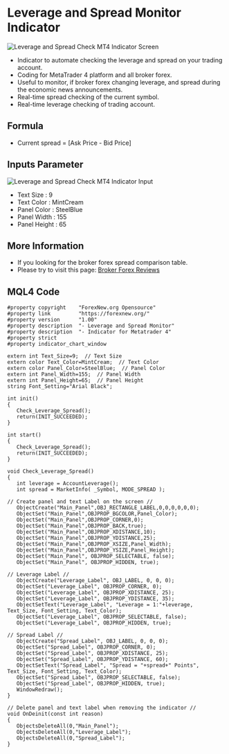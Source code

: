 # Leverage and Spread Monitor Indicator
![Leverage and Spread Check MT4 Indicator Screen](https://forexnew.org/Download/check-leverage-spread-indicator.png)
- Indicator to automate checking the leverage and spread on your trading account.
- Coding for MetaTrader 4 platform and all broker forex.
- Useful to monitor, if broker forex changing leverage, and spread during the economic news announcements.
- Real-time spread checking of the current symbol.
- Real-time leverage checking of trading account.

## Formula
- Current spread = [Ask Price - Bid Price]
 
## Inputs Parameter
![Leverage and Spread Check MT4 Indicator Input](https://forexnew.org/Download/check-leverage-spread-input.png)
- Text Size : 9
- Text Color : MintCream
- Panel Color : SteelBlue
- Panel Width : 155
- Panel Height : 65

## More Information
- If you looking for the broker forex spread comparison table.
- Please try to visit this page: [Broker Forex Reviews](https://forexnew.org/โบรกเกอร์-forex/)

## MQL4 Code

```
#property copyright    "ForexNew.org Opensource"
#property link         "https://forexnew.org/"
#property version      "1.00"
#property description  "- Leverage and Spread Monitor"
#property description  "- Indicator for Metatrader 4"
#property strict
#property indicator_chart_window

extern int Text_Size=9;  // Text Size
extern color Text_Color=MintCream;  // Text Color
extern color Panel_Color=SteelBlue;  // Panel Color
extern int Panel_Width=155;  // Panel Width
extern int Panel_Height=65;  // Panel Height
string Font_Setting="Arial Black";

int init()
{
   Check_Leverage_Spread();
   return(INIT_SUCCEEDED);
}

int start()
{
   Check_Leverage_Spread();
   return(INIT_SUCCEEDED);
}

void Check_Leverage_Spread()
{
   int leverage = AccountLeverage();
   int spread = MarketInfo( _Symbol, MODE_SPREAD );
   
// Create panel and text Label on the screen //
   ObjectCreate("Main_Panel",OBJ_RECTANGLE_LABEL,0,0,0,0,0,0);
   ObjectSet("Main_Panel",OBJPROP_BGCOLOR,Panel_Color);
   ObjectSet("Main_Panel",OBJPROP_CORNER,0);
   ObjectSet("Main_Panel",OBJPROP_BACK,true);
   ObjectSet("Main_Panel",OBJPROP_XDISTANCE,10);
   ObjectSet("Main_Panel",OBJPROP_YDISTANCE,25);
   ObjectSet("Main_Panel",OBJPROP_XSIZE,Panel_Width);
   ObjectSet("Main_Panel",OBJPROP_YSIZE,Panel_Height);
   ObjectSet("Main_Panel", OBJPROP_SELECTABLE, false);
   ObjectSet("Main_Panel", OBJPROP_HIDDEN, true);
   
// Leverage Label //
   ObjectCreate("Leverage_Label", OBJ_LABEL, 0, 0, 0);
   ObjectSet("Leverage_Label", OBJPROP_CORNER, 0);
   ObjectSet("Leverage_Label", OBJPROP_XDISTANCE, 25);
   ObjectSet("Leverage_Label", OBJPROP_YDISTANCE, 35);
   ObjectSetText("Leverage_Label", "Leverage = 1:"+leverage, Text_Size, Font_Setting, Text_Color);
   ObjectSet("Leverage_Label", OBJPROP_SELECTABLE, false);
   ObjectSet("Leverage_Label", OBJPROP_HIDDEN, true);
      
// Spread Label //      
   ObjectCreate("Spread_Label", OBJ_LABEL, 0, 0, 0);
   ObjectSet("Spread_Label", OBJPROP_CORNER, 0);
   ObjectSet("Spread_Label", OBJPROP_XDISTANCE, 25);
   ObjectSet("Spread_Label", OBJPROP_YDISTANCE, 60);
   ObjectSetText("Spread_Label", "Spread = "+spread+" Points", Text_Size, Font_Setting, Text_Color);
   ObjectSet("Spread_Label", OBJPROP_SELECTABLE, false);
   ObjectSet("Spread_Label", OBJPROP_HIDDEN, true);
   WindowRedraw();
}

// Delete panel and text label when removing the indicator //
void OnDeinit(const int reason)
{
   ObjectsDeleteAll(0,"Main_Panel");
   ObjectsDeleteAll(0,"Leverage_Label");
   ObjectsDeleteAll(0,"Spread_Label");
}
```
